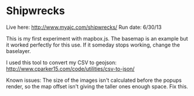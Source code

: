 Shipwrecks
==========
Live here: http://www.myajc.com/shipwrecks/
Run date: 6/30/13

This is my first experiment with mapbox.js. The basemap is an example but it worked perfectly for this use. If it someday stops working, change the baselayer. 

I used this tool to convert my CSV to geojson: http://www.cparker15.com/code/utilities/csv-to-json/

Known issues:
The size of the images isn't calculated before the popups render, so the map offset isn't giving the taller ones enough space. Fix this.
